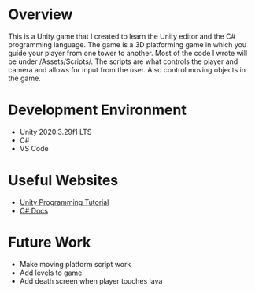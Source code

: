 # Overview

This is a Unity game that I created to learn the Unity editor and the C# programming language. The game is a 3D platforming game in which you guide 
your player from one tower to another. Most of the code I wrote will be under /Assets/Scripts/. The scripts are what controls the player and camera
and allows for input from the user. Also control moving objects in the game.


# Development Environment

* Unity 2020.3.29f1 LTS
* C# 
* VS Code

# Useful Websites

* [Unity Programming Tutorial](https://learn.unity.com/mission/programming-basics)
* [C# Docs](https://docs.microsoft.com/en-us/dotnet/csharp/)

# Future Work

* Make moving platform script work
* Add levels to game
* Add death screen when player touches lava
